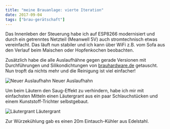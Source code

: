 ```yaml
---
title: "meine Brauanlage: vierte Iteration"
date: 2017-09-04
tags: ["brau-gerätschaft"]
---
```


Das Innenleben der Steuerung habe ich auf ESP8266 modernisiert und durch ein getrenntes Netzteil (Meanwell 5V) auch stromtechnisch etwas vereinfacht. Das läuft nun stabiler und ich kann über WiFi z.B. vom Sofa aus den Verlauf beim Maischen oder Hopfenkochen beobachten.

Zusätzlich habe die alle Auslaufhähne gegen gerade Versionen mit Durchführungen und Silikondichtungen von [brauhardware.de](http://www.brauhardware.de) getauscht. Nun tropft da nichts mehr und die Reinigung ist viel einfacher!

![Neuer Auslaufhahn](/images/hahn1.jpg)
Neuer Auslaufhahn

Um beim Läutern den Saug-Effekt zu verhindern, habe ich mir mit einfachsten Mitteln einen Läutergrant aus ein paar Schlauchstücken und einem Kunststoff-Trichter selbstgebaut.

![Läutergrant](/images/grant.jpg)
Läutergrant

Zur Würzekühlung gab es einen 20m Eintauch-Kühler aus Edelstahl.

